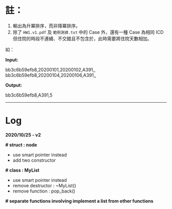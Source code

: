 # 註：

1.	輸出為升冪排序，而非降冪排序。
2.	除了 `HW1.v1.pdf` 及 `範例測資.txt` 中的 Case 外，還有一種 Case 為相同 ICD 但住院的時段不連續、不交錯且不包含於，此時需要將住院天數相加。

如：

**Input:**

bb3c6b59efb8,20200101,20200102,A391,,<br>
bb3c6b59efb8,20200104,20200106,A391,,

**Output:**

bb3c6b59efb8,A391,5

---
# Log

**2020/10/25 - v2**

**# struct : node**
+ use smart pointer instead
+ add two constructor

**# class : MyList**
+ use smart pointer instead<br>
+ remove destructor : ~MyList()<br>
+ remove function : pop_back()<br>

**# separate functions involving implement a list from other functions**